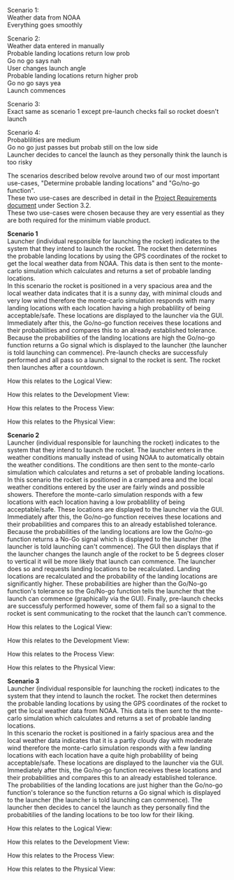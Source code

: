 Scenario 1:  
Weather data from NOAA  
Everything goes smoothly  
  
Scenario 2:  
Weather data entered in manually  
Probable landing locations return low prob  
Go no go says nah  
User changes launch angle  
Probable landing locations return higher prob  
Go no go says yea  
Launch commences  
  
Scenario 3:  
Exact same as scenario 1 except pre-launch checks fail so rocket doesn't launch  
  
Scenario 4:  
Probablilities are medium  
Go no go just passes but probab still on the low side  
Launcher decides to cancel the launch as they personally think the launch is too risky  
  
  
The scenarios described below revolve around two of our most important use-cases, "Determine probable landing locations" and "Go/no-go function".  
These two use-cases are described in detail in the [Project Requirements document](https://gitlab.ecs.vuw.ac.nz/course-work/engr300/2020/group9/group-9/-/blob/master/project_requirement/project-requirement.md) under Section 3.2.  
These two use-cases were chosen because they are very essential as they are both required for the minimum viable product.  
  
**Scenario 1**  
Launcher (individual responsible for launching the rocket) indicates to the system that they intend to launch the rocket. The rocket then determines the probable landing locations by using the GPS coordinates of the rocket to get the local weather data from NOAA. This data is then sent to the monte-carlo simulation which calculates and returns a set of probable landing locations.  
In this scenario the rocket is positioned in a very spacious area and the local weather data indicates that it is a sunny day, with minimal clouds and very low wind therefore the monte-carlo simulation responds with many landing locations with each location having a high probablility of being acceptable/safe.
These locations are displayed to the launcher via the GUI. Immediately after this, the Go/no-go function receives these locations and their probabilities and compares this to an already established tolerance. Because the probabilities of the landing locations are high the Go/no-go function returns a Go signal which is displayed to the launcher (the launcher is told launching can commence).
Pre-launch checks are successfuly performed and all pass so a launch signal to the rocket is sent. The rocket then launches after a countdown.

How this relates to the Logical View:  
  
How this relates to the Development View:  
  
How this relates to the Process View:  
  
How this relates to the Physical View:  
  

**Scenario 2**  
Launcher (individual responsible for launching the rocket) indicates to the system that they intend to launch the rocket. The launcher enters in the weather conditions manually instead of using NOAA to automatically obtain the weather conditions. The conditions are then sent to the monte-carlo simulation which calculates and returns a set of probable landing locations.  
In this scenario the rocket is positioned in a cramped area and the local weather conditions entered by the user are fairly winds and possible showers. Therefore the monte-carlo simulation responds with a few locations with each location having a low probablility of being acceptable/safe.
These locations are displayed to the launcher via the GUI. Immediately after this, the Go/no-go function receives these locations and their probabilities and compares this to an already established tolerance. Because the probabilities of the landing locations are low the Go/no-go function returns a No-Go signal which is displayed to the launcher (the launcher is told launching can't commence).
The GUI then displays that if the launcher changes the launch angle of the rocket to be 5 degrees closer to vertical it will be more likely that launch can commence. The launcher does so and requests landing locations to be recalculated.
Landing locations are recalculated and the probability of the landing locations are significantly higher. These probabilities are higher than the Go/No-go function's tolerance so the Go/No-go function tells the launcher that the launch can commence (graphically via the GUI).
Finally, pre-launch checks are successfuly performed however, some of them fail so a signal to the rocket is sent communicating to the rocket that the launch can't commence.

How this relates to the Logical View:  
  
How this relates to the Development View:  
  
How this relates to the Process View:  
  
How this relates to the Physical View:  
  

**Scenario 3**  
Launcher (individual responsible for launching the rocket) indicates to the system that they intend to launch the rocket. The rocket then determines the probable landing locations by using the GPS coordinates of the rocket to get the local weather data from NOAA. This data is then sent to the monte-carlo simulation which calculates and returns a set of probable landing locations.  
In this scenario the rocket is positioned in a fairly spacious area and the local weather data indicates that it is a partly cloudy day with moderate wind therefore the monte-carlo simulation responds with a few landing locations with each location have a quite high probablility of being acceptable/safe.
These locations are displayed to the launcher via the GUI. Immediately after this, the Go/no-go function receives these locations and their probabilities and compares this to an already established tolerance. The probabilities of the landing locations are just higher than the Go/no-go function's tolerance so the function returns a Go signal which is displayed to the launcher (the launcher is told launching can commence).
The launcher then decides to cancel the launch as they personally find the probabitilies of the landing locations to be too low for their liking.

How this relates to the Logical View:  
  
How this relates to the Development View:  
  
How this relates to the Process View:  
  
How this relates to the Physical View:  


